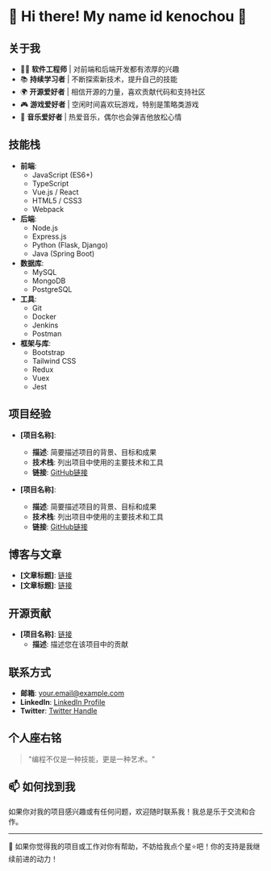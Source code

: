# 🌟 Hi there! My name id  kenochou 🌟

## 关于我
- 👨‍💻 **软件工程师** | 对前端和后端开发都有浓厚的兴趣
- 📚 **持续学习者** | 不断探索新技术，提升自己的技能
- 🌍 **开源爱好者** | 相信开源的力量，喜欢贡献代码和支持社区
- 🎮 **游戏爱好者** | 空闲时间喜欢玩游戏，特别是策略类游戏
- 🎤 **音乐爱好者** | 热爱音乐，偶尔也会弹吉他放松心情

## 技能栈
- **前端**:
  - JavaScript (ES6+)
  - TypeScript
  - Vue.js / React
  - HTML5 / CSS3
  - Webpack
- **后端**:
  - Node.js
  - Express.js
  - Python (Flask, Django)
  - Java (Spring Boot)
- **数据库**:
  - MySQL
  - MongoDB
  - PostgreSQL
- **工具**:
  - Git
  - Docker
  - Jenkins
  - Postman
- **框架与库**:
  - Bootstrap
  - Tailwind CSS
  - Redux
  - Vuex
  - Jest

## 项目经验
- **[项目名称]**:
  - **描述**: 简要描述项目的背景、目标和成果
  - **技术栈**: 列出项目中使用的主要技术和工具
  - **链接**: [GitHub链接](https://github.com/yourusername/projectname)

- **[项目名称]**:
  - **描述**: 简要描述项目的背景、目标和成果
  - **技术栈**: 列出项目中使用的主要技术和工具
  - **链接**: [GitHub链接](https://github.com/yourusername/projectname)

## 博客与文章
- **[文章标题]**: [链接](https://kenochou.online)
- **[文章标题]**: [链接](https://kenochou.online)

## 开源贡献
- **[项目名称]**: [链接](https://github.com/otherusername/projectname)
  - **描述**: 描述您在该项目中的贡献

## 联系方式
- **邮箱**: [your.email@example.com](mailto:your.email@example.com)
- **LinkedIn**: [LinkedIn Profile](https://www.linkedin.com/in/yourusername/)
- **Twitter**: [Twitter Handle](https://twitter.com/yourusername)

## 个人座右铭
> "编程不仅是一种技能，更是一种艺术。"

## 📫 如何找到我
如果你对我的项目感兴趣或有任何问题，欢迎随时联系我！我总是乐于交流和合作。

---

🌟 如果你觉得我的项目或工作对你有帮助，不妨给我点个星⭐️吧！你的支持是我继续前进的动力！


